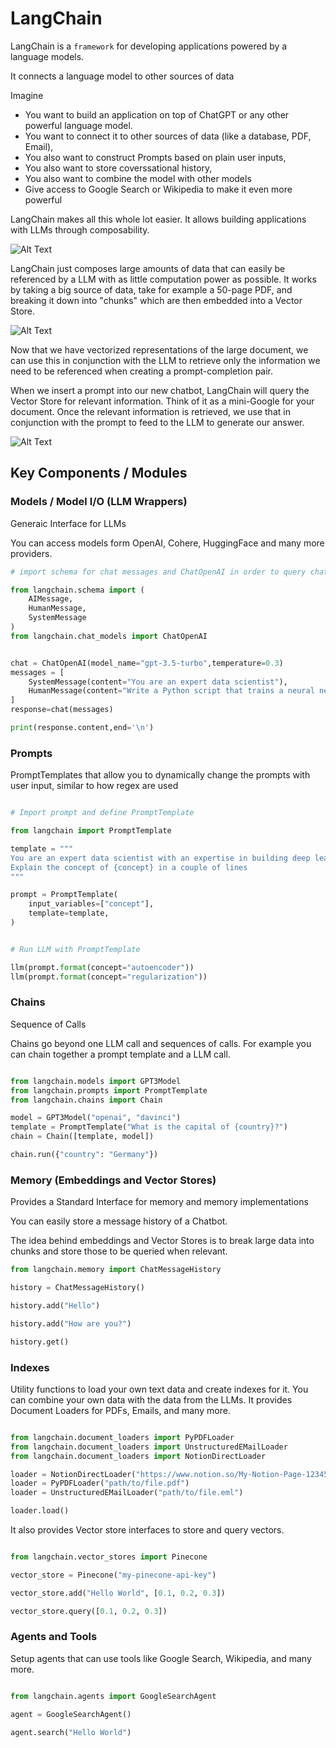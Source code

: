 # LangChain

LangChain is a `framework` for developing applications powered by a language models.

It connects a language model to other sources of data

Imagine

- You want to build an application on top of ChatGPT or any other powerful language model.
- You want to connect it to other sources of data (like a database, PDF, Email),
- You also want to construct Prompts based on plain user inputs,
- You also want to store coverssational history,
- You also want to combine the model with other models
- Give access to Google Search or Wikipedia to make it even more powerful

LangChain makes all this whole lot easier. It allows building applications with LLMs through composability.

![Alt Text](images/LangChain1.png)

LangChain just composes large amounts of data that can easily be referenced by a LLM with as little computation power as possible. It works by taking a big source of data, take for example a 50-page PDF, and breaking it down into "chunks" which are then embedded into a Vector Store.

![Alt Text](images/LangChain2.png)

Now that we have vectorized representations of the large document, we can use this in conjunction with the LLM to retrieve only the information we need to be referenced when creating a prompt-completion pair.

When we insert a prompt into our new chatbot, LangChain will query the Vector Store for relevant information. Think of it as a mini-Google for your document. Once the relevant information is retrieved, we use that in conjunction with the prompt to feed to the LLM to generate our answer.

![Alt Text](images/LangChain3.png)

## Key Components / Modules

### Models / Model I/O (LLM Wrappers)

Generaic Interface for LLMs

You can access models form OpenAI, Cohere, HuggingFace and many more providers.

```python
# import schema for chat messages and ChatOpenAI in order to query chatmodels GPT-3.5-turbo or GPT-4

from langchain.schema import (
    AIMessage,
    HumanMessage,
    SystemMessage
)
from langchain.chat_models import ChatOpenAI


chat = ChatOpenAI(model_name="gpt-3.5-turbo",temperature=0.3)
messages = [
    SystemMessage(content="You are an expert data scientist"),
    HumanMessage(content="Write a Python script that trains a neural network on simulated data ")
]
response=chat(messages)

print(response.content,end='\n')
```

### Prompts

PromptTemplates that allow you to dynamically change the prompts with user input, similar to how regex are used

```python

# Import prompt and define PromptTemplate

from langchain import PromptTemplate

template = """
You are an expert data scientist with an expertise in building deep learning models.
Explain the concept of {concept} in a couple of lines
"""

prompt = PromptTemplate(
    input_variables=["concept"],
    template=template,
)


# Run LLM with PromptTemplate

llm(prompt.format(concept="autoencoder"))
llm(prompt.format(concept="regularization"))

```

### Chains

Sequence of Calls

Chains go beyond one LLM call and sequences of calls. For example you can chain together a prompt template and a LLM call.

```python

from langchain.models import GPT3Model
from langchain.prompts import PromptTemplate
from langchain.chains import Chain

model = GPT3Model("openai", "davinci")
template = PromptTemplate("What is the capital of {country}?")
chain = Chain([template, model])

chain.run({"country": "Germany"})
```

### Memory (Embeddings and Vector Stores)

Provides a Standard Interface for memory and memory implementations

You can easily store a message history of a Chatbot.

The idea behind embeddings and Vector Stores is to break large data into chunks and store those to be queried when relevant.

```python
from langchain.memory import ChatMessageHistory

history = ChatMessageHistory()

history.add("Hello")

history.add("How are you?")

history.get()
```

### Indexes

Utility functions to load your own text data and create indexes for it.
You can combine your own data with the data from the LLMs.
It provides Document Loaders for PDFs, Emails, and many more.

```python

from langchain.document_loaders import PyPDFLoader
from langchain.document_loaders import UnstructuredEMailLoader
from langchain.document_loaders import NotionDirectLoader

loader = NotionDirectLoader("https://www.notion.so/My-Notion-Page-123456789")
loader = PyPDFLoader("path/to/file.pdf")
loader = UnstructuredEMailLoader("path/to/file.eml")

loader.load()

```

It also provides Vector store interfaces to store and query vectors.

```python

from langchain.vector_stores import Pinecone

vector_store = Pinecone("my-pinecone-api-key")

vector_store.add("Hello World", [0.1, 0.2, 0.3])

vector_store.query([0.1, 0.2, 0.3])

```

### Agents and Tools

Setup agents that can use tools like Google Search, Wikipedia, and many more.

```python

from langchain.agents import GoogleSearchAgent

agent = GoogleSearchAgent()

agent.search("Hello World")

```
